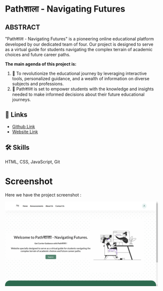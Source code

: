 # Pathशाला - Navigating Futures

##  ABSTRACT
"Pathशाला - Navigating Futures" is a pioneering online educational platform developed by our dedicated team of four. Our project is designed to serve as a virtual guide for students navigating the complex terrain of academic choices and future career paths.

**The main agenda of this project is:**
1. 📝 To revolutionize the educational journey by leveraging interactive tools, personalized guidance, and a wealth of information on diverse subjects and professions.
2. 📝 Pathशाला is set to empower students with the knowledge and insights needed to make informed decisions about their future educational journeys.

## 🔗 Links

 - [Github Link]([https://github.com/Namsrkive/Pathshala/tree/main](https://github.com/NiketGupta06/PathShala-Navigating_Futures))
 - [Website Link]([https://niketgupta06.github.io/PathShala-Navigating_Futures/](https://github.com/NiketGupta06/PathShala-Navigating_Futures))

## 🛠 Skills
HTML, CSS, JavaScript, Git

# Screenshot
Here we have the project screenshot :

![screenshot](assests/homepage.png)
